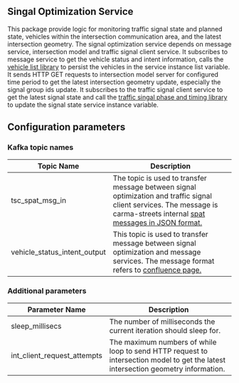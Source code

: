 ## Singal Optimization Service
This package provide logic for monitoring traffic signal state and planned state, vehicles within the intersection communication area, and the latest intersection geometry. The signal optimization service depends on message service, intersection model and traffic signal client service. It subscribes to message service to get the vehicle status and intent information, calls the [vehicle list library](https://github.com/usdot-fhwa-stol/carma-streets/tree/develop/streets_utils/streets_vehicle_list) to persist the vehicles in the service instance list variable. It sends HTTP GET requests to intersection model server for configured time period to get the latest intersection geometry update, especially the signal group ids update.  It subscribes to the traffic signal client service to get the latest signal state and call the [traffic singal phase and timing library](https://github.com/usdot-fhwa-stol/carma-streets/tree/develop/streets_utils/streets_signal_phase_and_timing) to update the signal state service instance variable. 

## Configuration parameters
### Kafka topic names
| Topic Name      | Description |
| ------------    | ----------- |
| tsc_spat_msg_in | The topic is used to transfer message between signal optimization and traffic signal client services. The message is carma-streets internal [spat messages in JSON format.](https://github.com/usdot-fhwa-stol/carma-streets/tree/develop/streets_utils/streets_signal_phase_and_timing) 
| vehicle_status_intent_output | This topic is used to transfer message between signal optimization and message services. The message format refers to [confluence page.](https://usdot-carma.atlassian.net/wiki/spaces/CRMTSMO/pages/2182873096/CARMA+Streets+Message+Data+Collection) 

### Additional parameters
| Parameter Name | Description |
| -------------- | ----------- |
| sleep_millisecs | The number of milliseconds the current iteration should sleep for.| 
| int_client_request_attempts | The maximum numbers of while loop to send HTTP request to intersection model to get the latest intersection geometry information.|
